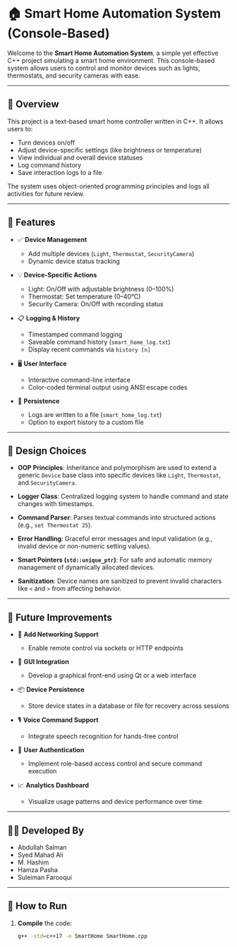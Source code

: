 # 🏠 Smart Home Automation System (Console-Based)

Welcome to the **Smart Home Automation System**, a simple yet effective C++ project simulating a smart home environment. This console-based system allows users to control and monitor devices such as lights, thermostats, and security cameras with ease.

---

## 📌 Overview

This project is a text-based smart home controller written in C++. It allows users to:

- Turn devices on/off
- Adjust device-specific settings (like brightness or temperature)
- View individual and overall device statuses
- Log command history
- Save interaction logs to a file

The system uses object-oriented programming principles and logs all activities for future review.

---

## 🎯 Features

- ✅ **Device Management**
  - Add multiple devices (`Light`, `Thermostat`, `SecurityCamera`)
  - Dynamic device status tracking
  
- 💡 **Device-Specific Actions**
  - Light: On/Off with adjustable brightness (0–100%)
  - Thermostat: Set temperature (0–40°C)
  - Security Camera: On/Off with recording status

- 📋 **Logging & History**
  - Timestamped command logging
  - Saveable command history (`smart_home_log.txt`)
  - Display recent commands via `history [n]`

- 🖥️ **User Interface**
  - Interactive command-line interface
  - Color-coded terminal output using ANSI escape codes

- 📄 **Persistence**
  - Logs are written to a file (`smart_home_log.txt`)
  - Option to export history to a custom file

---

## 🧱 Design Choices

- **OOP Principles**: Inheritance and polymorphism are used to extend a generic `Device` base class into specific devices like `Light`, `Thermostat`, and `SecurityCamera`.

- **Logger Class**: Centralized logging system to handle command and state changes with timestamps.

- **Command Parser**: Parses textual commands into structured actions (e.g., `set Thermostat 25`).

- **Error Handling**: Graceful error messages and input validation (e.g., invalid device or non-numeric setting values).

- **Smart Pointers (`std::unique_ptr`)**: For safe and automatic memory management of dynamically allocated devices.

- **Sanitization**: Device names are sanitized to prevent invalid characters like `<` and `>` from affecting behavior.

---

## 🚀 Future Improvements

- 📡 **Add Networking Support**
  - Enable remote control via sockets or HTTP endpoints

- 📱 **GUI Integration**
  - Develop a graphical front-end using Qt or a web interface

- 📦 **Device Persistence**
  - Store device states in a database or file for recovery across sessions

- 🎙️ **Voice Command Support**
  - Integrate speech recognition for hands-free control

- 🔐 **User Authentication**
  - Implement role-based access control and secure command execution

- 📈 **Analytics Dashboard**
  - Visualize usage patterns and device performance over time

---

## 🧑‍💻 Developed By

- Abdullah Salman 
- Syed Mahad Ali 
- M. Hashim 
- Hamza Pasha 
- Suleiman Farooqui 
---

## 📂 How to Run

1. **Compile** the code:
   ```bash
   g++ -std=c++17 -o SmartHome SmartHome.cpp
